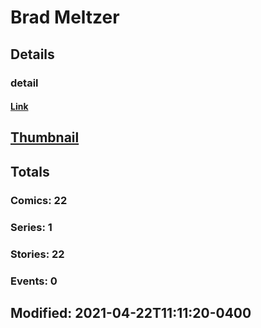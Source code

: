 # Brad  Meltzer 
## Details
### detail
#### [Link](http://marvel.com/comics/creators/13858/brad_meltzer?utm_campaign=apiRef&utm_source=225578a89fc76f3d20fbffda5d17a88d)
## [Thumbnail](http://i.annihil.us/u/prod/marvel/i/mg/b/40/image_not_available.jpg)
## Totals
### Comics: 22
### Series: 1
### Stories: 22
### Events: 0
## Modified: 2021-04-22T11:11:20-0400